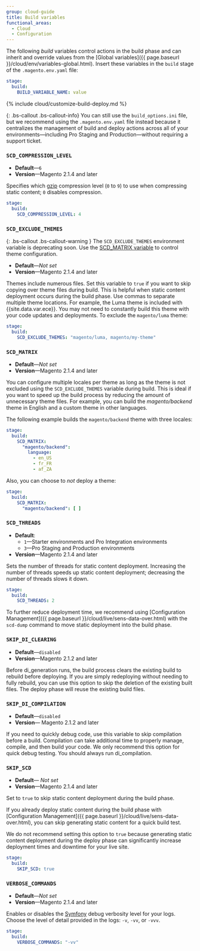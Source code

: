 ```yaml
---
group: cloud-guide
title: Build variables
functional_areas:
  - Cloud
  - Configuration
---
```


The following _build_ variables control actions in the build phase and can inherit and override values from the [Global variables]({{ page.baseurl }}/cloud/env/variables-global.html). Insert these variables in the `build` stage of the `.magento.env.yaml` file:

```yaml
stage:
  build:
    BUILD_VARIABLE_NAME: value
```

{% include cloud/customize-build-deploy.md %}

{: .bs-callout .bs-callout-info}
You can still use the `build_options.ini` file, but we recommend using the `.magento.env.yaml` file instead because it centralizes the management of build and deploy actions across all of your environments—including Pro Staging and Production—without requiring a support ticket.

### `SCD_COMPRESSION_LEVEL`

-  **Default**—`6`
-  **Version**—Magento 2.1.4 and later

Specifies which [gzip](https://www.gnu.org/software/gzip) compression level (`0` to `9`) to use when compressing static content; `0` disables compression.

```yaml
stage:
  build:
    SCD_COMPRESSION_LEVEL: 4
```

### `SCD_EXCLUDE_THEMES`

{: .bs-callout .bs-callout-warning }
The `SCD_EXCLUDE_THEMES` environment variable is deprecating soon. Use the [SCD_MATRIX variable](#scd_matrix) to control theme configuration.

-  **Default**—_Not set_
-  **Version**—Magento 2.1.4 and later

Themes include numerous files. Set this variable to `true` if you want to skip copying over theme files during build. This is helpful when static content deployment occurs during the build phase. Use commas to separate multiple theme locations. For example, the Luma theme is included with {{site.data.var.ece}}. You may not need to constantly build this theme with your code updates and deployments. To exclude the `magento/luma` theme:

```yaml
stage:
  build:
    SCD_EXCLUDE_THEMES: "magento/luma, magento/my-theme" 
```

### `SCD_MATRIX`

-  **Default**—_Not set_
-  **Version**—Magento 2.1.4 and later

You can configure multiple locales per theme as long as the theme is not excluded using the `SCD_EXCLUDE_THEMES` variable during build. This is ideal if you want to speed up the build process by reducing the amount of unnecessary theme files. For example, you can build the _magento/backend_ theme in English and a custom theme in other languages.

The following example builds the `magento/backend` theme with three locales:

```yaml
stage:
  build:
    SCD_MATRIX:
      "magento/backend":
        language:
          - en_US
          - fr_FR
          - af_ZA
```

Also, you can choose to _not_ deploy a theme:

```yaml
stage:
  build:
    SCD_MATRIX:
      "magento/backend": [ ]
```

### `SCD_THREADS`

-  **Default**: 
    -  `1`—Starter environments and Pro Integration environments
    -  `3`—Pro Staging and Production environments
-  **Version**—Magento 2.1.4 and later

Sets the number of threads for static content deployment. Increasing the number of threads speeds up static content deployment; decreasing the number of threads slows it down.

```yaml
stage:
  build:
    SCD_THREADS: 2
```

To further reduce deployment time, we recommend using [Configuration Management]({{ page.baseurl }}/cloud/live/sens-data-over.html) with the `scd-dump` command to move static deployment into the build phase.

### `SKIP_DI_CLEARING`

-  **Default**—`disabled`
-  **Version**—Magento 2.1.2 and later

Before di_generation runs, the build process clears the existing build to rebuild before deploying. If you are simply redeploying without needing to fully rebuild, you can use this option to skip the deletion of the existing built files. The deploy phase will reuse the existing build files.

### `SKIP_DI_COMPILATION`

-  **Default**—`disabled`
-  **Version**— Magento 2.1.2 and later

If you need to quickly debug code, use this variable to skip compilation before a build. Compilation can take additional time to properly manage, compile, and then build your code. We only recommend this option for quick debug testing. You should always run di_compilation.

### `SKIP_SCD`

-  **Default**— _Not set_
-  **Version**—Magento 2.1.4 and later

Set to `true` to skip static content deployment during the build phase.

If you already deploy static content during the build phase with [Configuration Management]({{ page.baseurl }}/cloud/live/sens-data-over.html), you can skip generating static content for a quick build test.

We do not recommend setting this option to `true` because generating static content deployment during the deploy phase can significantly increase deployment times and downtime for your live site.

```yaml
stage:
  build:
    SKIP_SCD: true
```

### `VERBOSE_COMMANDS`

-  **Default**—_Not set_
-  **Version**—Magento 2.1.4 and later

 Enables or disables the [Symfony](https://symfony.com/doc/current/console/verbosity.html) debug verbosity level for your logs. Choose the level of detail provided in the logs: `-v`, `-vv`, or `-vvv`.

```yaml
stage:
  build:
    VERBOSE_COMMANDS: "-vv"
```
